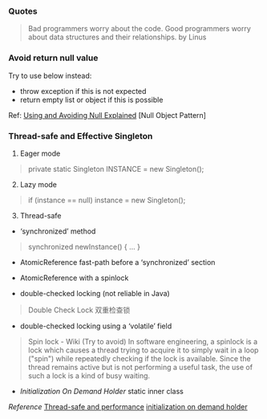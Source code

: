 ### Quotes
> Bad programmers worry about the code. Good programmers worry about data structures and their relationships.          by Linus


### Avoid return null value
Try to use below instead:
- throw exception if this is not expected
- return empty list or object if this is possible

Ref:
[Using and Avoiding Null Explained](https://github.com/google/guava/wiki/UsingAndAvoidingNullExplained)
[Null Object Pattern]

### Thread-safe and Effective Singleton
1. Eager mode
> private static Singleton INSTANCE = new Singleton();

2. Lazy mode
> if (instance == null) instance = new Singleton();

3. Thread-safe
- ‘synchronized’ method
> synchronized newInstance() { ... }

- AtomicReference fast-path before a ‘synchronized’ section

- AtomicReference with a spinlock

- double-checked locking  (not reliable in Java)
> Double Check Lock 双重检查锁

- double-checked locking using a ‘volatile’ field

> Spin lock - Wiki (Try to avoid)
In software engineering, a spinlock is a lock which causes a thread trying to acquire it to simply wait in a loop ("spin") while repeatedly checking if the lock is available. Since the thread remains active but is not performing a useful task, the use of such a lock is a kind of busy waiting.

- *Initialization On Demand Holder*
static inner class

*Reference*
[Thread-safe and performance](http://literatejava.com/jvm/fastest-threadsafe-singleton-jvm/)
[initialization on demand holder](http://ifeve.com/initialization-on-demand-holder-idiom/)